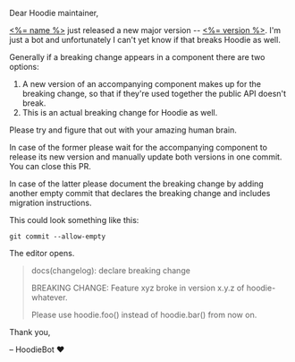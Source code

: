 Dear Hoodie maintainer,

[<%= name %>](<%= repository.url %>) just released a new major version -- [<%= version %>](<%= release %>).
I'm just a bot and unfortunately I can't yet know if that breaks Hoodie as well.

Generally if a breaking change appears in a component there are two options:

1. A new version of an accompanying component makes up for the breaking change, so that if they're used together the public API doesn't break.
2. This is an actual breaking change for Hoodie as well.

Please try and figure that out with your amazing human brain.

In case of the former please wait for the accompanying component to release its new version and manually update both versions in one commit. You can close this PR.

In case of the latter please document the breaking change by adding another empty commit that declares the breaking change and includes migration instructions.

This could look something like this:

```
git commit --allow-empty
```

The editor opens.

> docs(changelog): declare breaking change
>
> BREAKING CHANGE: Feature xyz broke in version x.y.z of hoodie-whatever.
>
> Please use hoodie.foo() instead of hoodie.bar() from now on.



Thank you,

– HoodieBot :heart:

